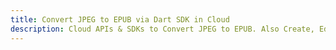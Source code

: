 ---title: Convert JPEG to EPUB via Dart SDK in Clouddescription: Cloud APIs & SDKs to Convert JPEG to EPUB. Also Create, Edit & Render Microsoft Word & OpenOffice documents in the Cloud.---